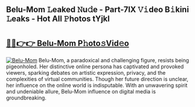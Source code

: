 ## Belu-Mom 𝙻eaked 𝙽u𝚍e - Part-7IX 𝚅𝚒deo B𝚒kini 𝙻eaks - Hot All 𝙿hotos tYjkl

# <h2><a href="http://ld287k.urlbe.top/?page=Belu-Mom">🔗🔗👉👉 Belu-Mom P𝚑oto𝚜Vid𝚎o</a></h2>

[![Belu-Mom](https://i.imgur.com/eBuTRDB.gif)](http://ld287k.urlbe.top/?page=Belu-Mom)
Belu-Mom, a paradoxical and challenging figure, resists being pigeonholed. Her distinctive online persona has captivated and provoked viewers, sparking debates on artistic expression, privacy, and the complexities of virtual communities. Though her future direction is unclear, her influence on the online world is indisputable. With an unwavering spirit and undeniable allure, Belu-Mom influence on digital media is groundbreaking.
